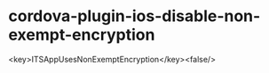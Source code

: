 # cordova-plugin-ios-disable-non-exempt-encryption

&lt;key>ITSAppUsesNonExemptEncryption&lt;/key>&lt;false/>

